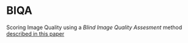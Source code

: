 # BIQA
Scoring Image Quality using a *Blind Image Quality Assesment* method [described in this paper](https://www.cv-foundation.org/openaccess/content_cvpr_2013/papers/Xue_Learning_without_Human_2013_CVPR_paper.pdf)
